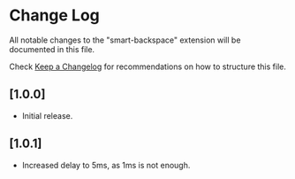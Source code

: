 # Change Log

All notable changes to the "smart-backspace" extension will be documented in this file.

Check [Keep a Changelog](http://keepachangelog.com/) for recommendations on how to structure this file.

## [1.0.0]

- Initial release.

## [1.0.1]

- Increased delay to 5ms, as 1ms is not enough.
